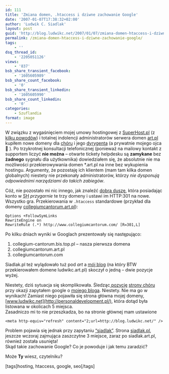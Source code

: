 ```yaml
---
id: 111
title: 'Zmiana domen, .htaccess i dziwne zachowanie Google'
date: '2007-01-07T17:38:32+02:00'
author: 'Ludwik C. Siadlak'
layout: post
guid: 'http://blog.ludwikc.net/2007/01/07/zmiana-domen-htaccess-i-dziwne-zachowanie-google/'
permalink: /zmiana-domen-htaccess-i-dziwne-zachowanie-google/
tags:
    - ''
dsq_thread_id:
    - '2205051126'
views:
    - '837'
bsb_share_transient_facebook:
    - '1605605989'
bsb_share_count_facebook:
    - '0'
bsb_share_transient_linkedin:
    - '1605605990'
bsb_share_count_linkedin:
    - '0'
categories:
    - Szuflandia
format: image
---
```


W związku z wygaśnięciem mojej umowy hostingowej z [SuperHost.pl](http://superhost.pl) (z [kilku powodów](/2006/08/06/czy-superhost.pl-plajtuje/)) i totalnej indolencji administratorów serwera domen [art.pl](http://art.pl) kupiłem nowe domeny dla [chóru](http://www.collegiumcantorum.com) i jego [dyrygenta](http://www.janusz.siadlak.pl) (a prywatnie mojego ojca 🙂 ). Po trzykrotnej konsultacji telefonicznej (ponieważ na mailowy kontakt z supportem liczyć **nie można** – otwarte tickety helpdesku są **zamykane** bez **żadnego** sygnału dla użytkownika) dowiedziałem się, że absolutnie nie ma możliwości przekierowywania domen \*.art.pl na inne bez wykupienia hostingu. Argumenty, że pozostaję ich klientem (mam tam kilka domen globalnych) niestety nie przekonały administratorów, którzy *nie dysponują odpowiednimi narzędziami do takich zabiegów*.

Cóż, nie pozostało mi nic innego, jak znaleźć [dobrą duszę](http://www.rajwedkarza.pl/), która posiadając konto w <abbr title="SuperHost.pl">SH</abbr> *przygarnie* te trzy domeny i ustawi im HTTP:301 na nowe.   
Wszystko gra. Przekierowania w `.htaccess` standardowe (przykład dla domeny [collegiumcantorum.art.pl](http://www.collegiumcantorum.com)):

```
Options +FollowSymLinks
RewriteEngine on
RewriteRule (.*) http://www.collegiumcantorum.com/ [R=301,L]
```

Po kilku dniach wyniki w Googlach prezentowały się następująco:

1. collegium-cantorum.bis.top.pl – nasza pierwsza domena
2. collegiumcantorum.art.pl
3. collegiumcantorum.com

Siadlak.pl też wylądowało tuż pod *art* a [mój blog](http://personaldevelopment.pl) (na który BTW przekierowałem domene ludwikc.art.pl) skoczył o jedną – dwie pozycje wyżej.

Niestety, dziś sytuacja się skomplikowała. Śledząc[ pozycję](https://www.google.pl/search?hl=pl&client=opera&rls=en&hs=WZa&q=collegium+cantorum&btnG=Szukaj&lr=&gfe_rd=cr&ei=WS9KVYrAOc6v8weF04CoCw&gws_rd=ssl) [strony chóru](http://www.collegiumcantorum.com) przy okazji zapytałem google o [mojego bloga](https://www.google.pl/search?hl=pl&client=opera&rls=en&hs=WZa&q=ludwikc&btnG=Szukaj&lr=&gfe_rd=cr&ei=GzJKVfq9GtOv8weX0YGABg&gws_rd=ssl). Niestety. Nie ma go w wynikach! Zamiast niego pojawiła się strona główna mojej domeny, [www.ludwikc.net](http://personaldevelopment.pl/), która dotąd była listowana w okolicach 5 miejsca.   
Zasadniczo mi to nie przeszkadza, bo na stronie głównej mam ustawione

```
<meta http-equiv="refresh" content="2;url=http://blog.ludwikc.net/" />
```

Problem pojawia się jednak przy zapytaniu [“siadlak”](https://www.google.pl/search?hl=pl&client=opera&rls=en&hs=WZa&q=siadlak&btnG=Szukaj&lr=&gfe_rd=cr&ei=Ti9KVdevEsev8wfsqYG4Bw&gws_rd=ssl). Strona [siadlak.pl](http://www.janusz.siadlak.pl), jeszcze wczoraj zajmująca zaszczytne 3 miejsce, zaraz po siadlak.art.pl, również została usunięta!  
Skąd takie zachowanie Google? Co je powoduje i jak temu zaradzić?

Może **Ty** wiesz, czytelniku?  
  
\[tags\]hosting, htaccess, google, seo\[/tags\]